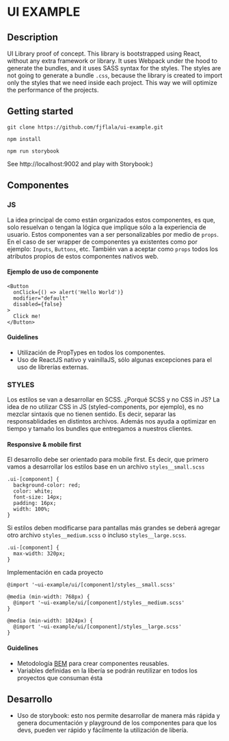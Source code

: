 # UI EXAMPLE

## Description
UI Library proof of concept. This library is bootstrapped using React, without any extra framework or library. It uses Webpack under the hood to generate the bundles, and it uses SASS syntax for the styles. The styles are not going to generate a bundle `.css`, because the library is created to import only the styles that we need inside each project. This way we will optimize the performance of the projects.

## Getting started
```
git clone https://github.com/fjflala/ui-example.git

npm install

npm run storybook
```

See http://localhost:9002 and play with Storybook:)

## Componentes

### JS
La idea principal de como están organizados estos componentes, es que, solo resuelvan o tengan la lógica que implique sólo a la experiencia de usuario.
Estos componentes van a ser personalizables por medio de `props`.
En el caso de ser wrapper de componentes ya existentes como por ejemplo: `Inputs`, `Buttons`, etc. También van a aceptar como `props` todos los atributos propios de estos componentes nativos web.

#### Ejemplo de uso de componente
```
<Button
  onClick={() => alert('Hello World')}
  modifier="default"
  disabled={false}
>
  Click me!
</Button>
```

#### Guidelines
- Utilización de PropTypes en todos los componentes.
- Uso de ReactJS nativo y vainillaJS, sólo algunas excepciones para el uso de librerías externas.

### STYLES
Los estilos se van a desarrollar en SCSS.
¿Porqué SCSS y no CSS in JS?
La idea de no utilizar CSS in JS (styled-components, por ejemplo), es no mezclar sintaxís que no tienen sentido. Es decir, separar las responsablidades en distintos archivos. Además nos ayuda a optimizar en tiempo y tamaño los bundles que entregamos a nuestros clientes.

#### Responsive & mobile first
El desarrollo debe ser orientado para mobile first.
Es decir, que primero vamos a desarrollar los estilos base en un archivo `styles__small.scss`

```
.ui-[component] {
  background-color: red;
  color: white;
  font-size: 14px;
  padding: 16px;
  width: 100%;
}
```

Si estilos deben modificarse para pantallas más grandes se deberá agregar otro archivo `styles__medium.scss` o incluso `styles__large.scss`.

```
.ui-[component] {
  max-width: 320px;
}
```

Implementación en cada proyecto
```
@import '~ui-example/ui/[component]/styles__small.scss'

@media (min-width: 768px) {
  @import '~ui-example/ui/[component]/styles__medium.scss'
}

@media (min-width: 1024px) {
  @import '~ui-example/ui/[component]/styles__large.scss'  
}
```

#### Guidelines
- Metodología [BEM](http://getbem.com/) para crear componentes reusables.
- Variables definidas en la libería se podrán reutilizar en todos los proyectos que consuman ésta


## Desarrollo
- Uso de storybook: esto nos permite desarrollar de manera más rápida y genera documentación y playground de los componentes para que los devs, pueden ver rápido y fácilmente la utilización de libería.


